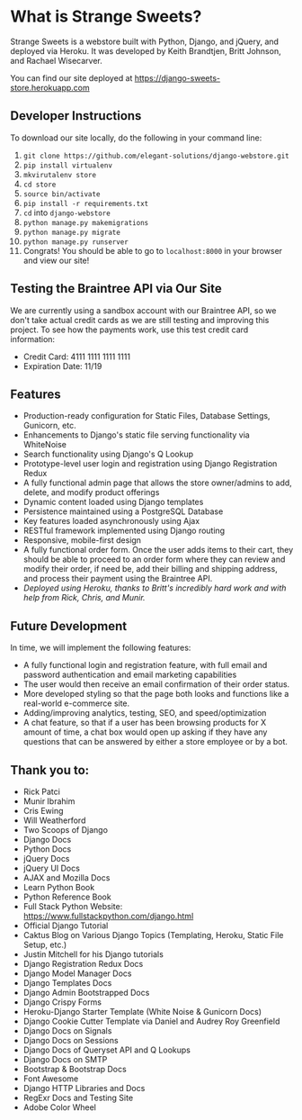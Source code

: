 # What is Strange Sweets?

Strange Sweets is a webstore built with Python, Django, and jQuery, and deployed via Heroku. It was developed by Keith Brandtjen, Britt Johnson, and Rachael Wisecarver.

You can find our site deployed at https://django-sweets-store.herokuapp.com

## Developer Instructions

To download our site locally, do the following in your command line:

1. `git clone https://github.com/elegant-solutions/django-webstore.git`
2. `pip install virtualenv`
3. `mkvirutalenv store`
4. `cd store`
5. `source bin/activate`
6. `pip install -r requirements.txt`
7. `cd` into `django-webstore`
8. `python manage.py makemigrations`
9. `python manage.py migrate`
10. `python manage.py runserver`
11. Congrats! You should be able to go to `localhost:8000` in your browser and view our site!

## Testing the Braintree API via Our Site

We are currently using a sandbox account with our Braintree API, so we don't take actual credit cards as
we are still testing and improving this project. To see how the payments work, use this test credit card information:

- Credit Card: 4111 1111 1111 1111
- Expiration Date: 11/19

## Features

- Production-ready configuration for Static Files, Database Settings, Gunicorn, etc.
- Enhancements to Django's static file serving functionality via WhiteNoise
- Search functionality using Django's Q Lookup
- Prototype-level user login and registration using Django Registration Redux
- A fully functional admin page that allows the store owner/admins to add, delete, and modify product offerings
- Dynamic content loaded using Django templates
- Persistence maintained using a PostgreSQL Database
- Key features loaded asynchronously using Ajax
- RESTful framework implemented using Django routing
- Responsive, mobile-first design
- A fully functional order form. Once the user adds items to their cart, they should be able to proceed to an order form where they can review and modify their order, if need be, add their billing and shipping address, and process their payment using the Braintree API.
- *Deployed using Heroku, thanks to Britt's incredibly hard work and with help from Rick, Chris, and Munir.*

## Future Development

In time, we will implement the following features:

- A fully functional login and registration feature, with full email and password authentication and email marketing capabilities
- The user would then receive an email confirmation of their order status.
- More developed styling so that the page both looks and functions like a real-world e-commerce site.
- Adding/improving analytics, testing, SEO, and speed/optimization
- A chat feature, so that if a user has been browsing products for X amount of time, a chat box would open up asking if they have any questions that can be answered by either a store employee or by a bot.

## Thank you to:

- Rick Patci
- Munir Ibrahim
- Cris Ewing
- Will Weatherford
- Two Scoops of Django
- Django Docs
- Python Docs
- jQuery Docs
- jQuery UI Docs
- AJAX and Mozilla Docs
- Learn Python Book
- Python Reference Book
- Full Stack Python Website: https://www.fullstackpython.com/django.html
- Official Django Tutorial
- Caktus Blog on Various Django Topics (Templating, Heroku, Static File Setup, etc.)
- Justin Mitchell for his Django tutorials
- Django Registration Redux Docs
- Django Model Manager Docs
- Django Templates Docs
- Django Admin Bootstrapped Docs
- Django Crispy Forms
- Heroku-Django Starter Template (White Noise & Gunicorn Docs)
- Django Cookie Cutter Template via Daniel and Audrey Roy Greenfield
- Django Docs on Signals
- Django Docs on Sessions
- Django Docs of Queryset API and Q Lookups
- Django Docs on SMTP
- Bootstrap & Bootstrap Docs
- Font Awesome
- Django HTTP Libraries and Docs
- RegExr Docs and Testing Site
- Adobe Color Wheel
